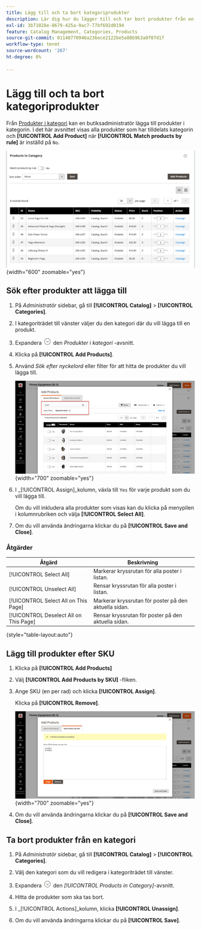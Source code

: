 ```yaml
---
title: Lägg till och ta bort kategoriprodukter
description: Lär dig hur du lägger till och tar bort produkter från en kategori.
exl-id: 3b71028e-8679-425a-9ac7-77bf692d0194
feature: Catalog Management, Categories, Products
source-git-commit: 01148770946a236ece2122be5a88b963a0f07d1f
workflow-type: tm+mt
source-wordcount: '267'
ht-degree: 0%

---
```


# Lägg till och ta bort kategoriprodukter

Från [Produkter i kategori](categories-product-assignments.md) kan en butiksadministratör lägga till produkter i kategorin. I det här avsnittet visas alla produkter som har tilldelats kategorin och **[!UICONTROL Add Product]** när **[!UICONTROL Match products by rule]** är inställd på `No`.

![Produkter i kategoriavsnitt](./assets/category-products-in-category.png){width="600" zoomable="yes"}

## Sök efter produkter att lägga till

1. På _Administratör_ sidebar, gå till **[!UICONTROL Catalog]** > **[!UICONTROL Categories]**.

1. I kategoriträdet till vänster väljer du den kategori där du vill lägga till en produkt.

1. Expandera ![Expansionsväljare](../assets/icon-display-expand.png) den _Produkter i kategori_ -avsnitt.

1. Klicka på **[!UICONTROL Add Products]**.

1. Använd _Sök efter nyckelord_ eller filter för att hitta de produkter du vill lägga till.

   ![Fliken Sök alla produkter](./assets/search-all-product.png){width="700" zoomable="yes"}

1. I _[!UICONTROL Assign]_kolumn, växla till `Yes` för varje produkt som du vill lägga till.

   Om du vill inkludera alla produkter som visas kan du klicka på menypilen i kolumnrubriken och välja **[!UICONTROL Select All]**.

1. Om du vill använda ändringarna klickar du på **[!UICONTROL Save and Close]**.

### Åtgärder

| Åtgärd | Beskrivning |
|--- |--- |
| [!UICONTROL Select All] | Markerar kryssrutan för alla poster i listan. |
| [!UICONTROL Unselect All] | Rensar kryssrutan för alla poster i listan. |
| [!UICONTROL Select All on This Page] | Markerar kryssrutan för poster på den aktuella sidan. |
| [!UICONTROL Deselect All on This Page] | Rensar kryssrutan för poster på den aktuella sidan. |

{style="table-layout:auto"}

## Lägg till produkter efter SKU

1. Klicka på **[!UICONTROL Add Products]**

1. Välj **[!UICONTROL Add Products by SKU]** -fliken.

1. Ange SKU (en per rad) och klicka **[!UICONTROL Assign]**.

   Klicka på **[!UICONTROL Remove]**.

   ![Lägg till produkter efter SKU-flik](./assets/add-product-by-sku.png){width="700" zoomable="yes"}

1. Om du vill använda ändringarna klickar du på **[!UICONTROL Save and Close]**.

## Ta bort produkter från en kategori

1. På _Administratör_ sidebar, gå till **[!UICONTROL Catalog]** > **[!UICONTROL Categories]**.

1. Välj den kategori som du vill redigera i kategoriträdet till vänster.

1. Expandera ![Expansionsväljare](../assets/icon-display-expand.png) den _[!UICONTROL Products in Category]_-avsnitt.

1. Hitta de produkter som ska tas bort.

1. I _[!UICONTROL Actions]_kolumn, klicka **[!UICONTROL Unassign]**.

1. Om du vill använda ändringarna klickar du på **[!UICONTROL Save]**.
